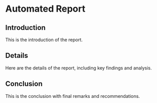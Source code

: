 # Automated Report

## Introduction
This is the introduction of the report.

## Details
Here are the details of the report, including key findings and analysis.

## Conclusion
This is the conclusion with final remarks and recommendations.